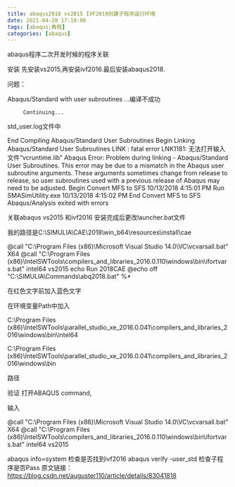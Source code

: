 ```yaml
---
title: abaqus2018 vs2015 IVF2019创建子程序运行环境
date: 2021-04-28 17:10:06
tags: [abaqus;教程]
categories: [abaqus]
---
```


abaqus程序二次开发时候的程序关联

<!--more-->

安装
先安装vs2015,再安装ivf2016.最后安装abaqus2018.

问题：

Abaqus/Standard with user subroutines
         ...编译不成功

         Continuing...

std_user.log文件中

End Compiling Abaqus/Standard User Subroutines
Begin Linking Abaqus/Standard User Subroutines
LINK : fatal error LNK1181: 无法打开输入文件“vcruntime.lib”
Abaqus Error: Problem during linking - Abaqus/Standard User Subroutines.
  This error may be due to a mismatch in the Abaqus user subroutine arguments.
  These arguments sometimes change from release to release, so user subroutines
  used with a previous release of Abaqus may need to be adjusted.
Begin Convert MFS to SFS
10/13/2018 4:15:01 PM
Run SMASimUtility.exe
10/13/2018 4:15:02 PM
End Convert MFS to SFS
Abaqus/Analysis exited with errors


关联abaqus vs2015 和ivf2016
安装完成后更改launcher.bat文件

我的路径是C:\SIMULIA\CAE\2018\win_b64\resources\install\cae

@call "C:\Program Files (x86)\Microsoft Visual Studio 14.0\VC\vcvarsall.bat" X64
@call "C:\Program Files (x86)\IntelSWTools\compilers_and_libraries_2016.0.110\windows\bin\ifortvars.bat" intel64 vs2015
echo Run 2018CAE
@echo off
"C:\SIMULIA\Commands\abq2018.bat" %*

在红色文字前加入蓝色文字

在环境变量Path中加入

C:\Program Files (x86)\IntelSWTools\parallel_studio_xe_2016.0.041\compilers_and_libraries_2016\windows\bin\intel64

C:\Program Files (x86)\IntelSWTools\parallel_studio_xe_2016.0.041\compilers_and_libraries_2016\windows\bin

路径

 

验证
打开ABAQUS command,

输入

@call "C:\Program Files (x86)\Microsoft Visual Studio 14.0\VC\vcvarsall.bat" X64
@call "C:\Program Files (x86)\IntelSWTools\compilers_and_libraries_2016.0.110\windows\bin\ifortvars.bat" intel64 vs2015

abaqus info=system   检查是否找到ivf2016
abaqus verify -user_std  检查子程序是否Pass
原文链接：https://blog.csdn.net/auguster110/article/details/83041818